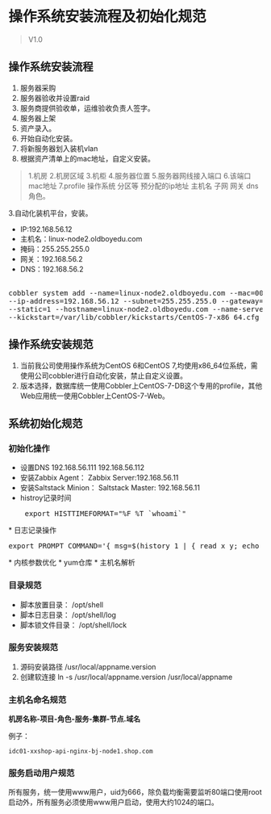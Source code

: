 # 操作系统安装流程及初始化规范

>    V1.0    


## 操作系统安装流程

1. 服务器采购
2. 服务器验收并设置raid
3. 服务商提供验收单，运维验收负责人签字。
4. 服务器上架
5. 资产录入。
6. 开始自动化安装。   
7. 将新服务器划入装机vlan
8. 根据资产清单上的mac地址，自定义安装。
>1.机房 2.机房区域 3.机柜  4.服务器位置  5.服务器网线接入端口  6.该端口mac地址  	7.profile 操作系统 分区等 预分配的ip地址  主机名 子网  网关 dns  角色。
						
3.自动化装机平台，安装。

* IP:192.168.56.12  
* 主机名：linux-node2.oldboyedu.com 
* 掩码：255.255.255.0 
* 网关：192.168.56.2 
* DNS：192.168.56.2

<pre>				
cobbler system add --name=linux-node2.oldboyedu.com --mac=00:50:56:31:6C:DF --profile=CentOS-7-x86_64 \
--ip-address=192.168.56.12 --subnet=255.255.255.0 --gateway=192.168.56.2 --interface=eth0 \
--static=1 --hostname=linux-node2.oldboyedu.com --name-servers="192.168.56.2" \
--kickstart=/var/lib/cobbler/kickstarts/CentOS-7-x86_64.cfg
</pre>

## 操作系统安装规范

1. 当前我公司使用操作系统为CentOS 6和CentOS 7,均使用x86_64位系统，需使用公司cobbler进行自动化安装，禁止自定义设置。
2. 版本选择，数据库统一使用Cobbler上CentOS-7-DB这个专用的profile，其他Web应用统一使用Cobbler上CentOS-7-Web。

## 系统初始化规范

### 初始化操作

* 设置DNS  192.168.56.111 192.168.56.112
* 安装Zabbix Agent：  Zabbix Server:192.168.56.11
* 安装Saltstack Minion： Saltstack Master: 192.168.56.11
* histroy记录时间
  <pre>
   export HISTTIMEFORMAT="%F %T `whoami`"
</pre>
* 日志记录操作
<pre>
export PROMPT_COMMAND='{ msg=$(history 1 | { read x y; echo $y; });logger "[euid=$(whoami)]":$(who am i):[`pwd`]"$msg"; }'
</pre>
* 内核参数优化
* yum仓库
* 主机名解析


### 目录规范

* 脚本放置目录： /opt/shell
* 脚本日志目录： /opt/shell/log
* 脚本锁文件目录： /opt/shell/lock

### 服务安装规范

1. 源码安装路径 /usr/local/appname.version
2. 创建软连接 ln -s /usr/local/appname.version /usr/local/appname 

### 主机名命名规范

   **机房名称-项目-角色-服务-集群-节点.域名**

例子：

	idc01-xxshop-api-nginx-bj-node1.shop.com

### 服务启动用户规范

所有服务，统一使用www用户，uid为666，除负载均衡需要监听80端口使用root启动外，所有服务必须使用www用户启动，使用大约1024的端口。
